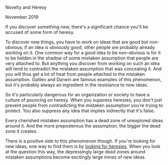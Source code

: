 Novelty and Heresy

November 2019  
  
If you discover something new, there's a significant chance you'll be
accused of some form of heresy.  
  
To discover new things, you have
to work on ideas that are good but non-obvious; if an idea is
obviously good, other people are probably already working on it.
One common way for a good idea to be non-obvious is for it to be hidden in the
shadow of some mistaken assumption that people are very attached to.
But anything you discover from working on such an idea will tend to
contradict the mistaken assumption that was concealing it. And you
will thus get a lot of heat from people attached to the mistaken
assumption. Galileo and Darwin are famous examples of this phenomenon,
but it's probably always an ingredient in the resistance to new
ideas.  
  
So it's particularly dangerous for an organization or society to
have a culture of pouncing on heresy. When you suppress heresies,
you don't just prevent people from contradicting the mistaken
assumption you're trying to protect. You also suppress any idea
that implies indirectly that it's false.
  
  
Every cherished mistaken assumption has
a dead zone of unexplored ideas around it. And the more preposterous
the assumption, the bigger the dead zone it creates.  
  
There is a positive side to this phenomenon though. If you're
looking for new ideas, one way to find them is by [looking for
heresies](say.html). When you look at the question this way, the depressingly
large dead zones around mistaken assumptions become excitingly large
mines of new ideas.  
  
  
  
  
  
